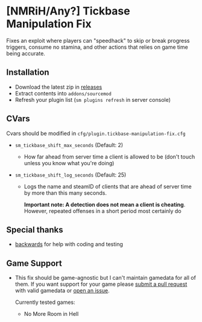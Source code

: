# [NMRiH/Any?] Tickbase Manipulation Fix

Fixes an exploit where players can "speedhack" to skip or break progress triggers, consume no stamina, and other actions that relies on game time being accurate.

## Installation
- Download the latest zip in [releases](https://github.com/dysphie/nmrih-tickbase-fix/releases)
- Extract contents into `addons/sourcemod`
- Refresh your plugin list (`sm plugins refresh` in server console)

## CVars

Cvars should be modified in `cfg/plugin.tickbase-manipulation-fix.cfg`

- `sm_tickbase_shift_max_seconds` (Default: 2)
  - How far ahead from server time a client is allowed to be (don't touch unless you know what you're doing)
  
- `sm_tickbase_shift_log_seconds` (Default: 25)
  - Logs the name and steamID of clients that are ahead of server time by more than this many seconds. 
    
    **Important note: A detection does not mean a client is cheating**. However, repeated offenses in a short period most certainly do 
    
## Special thanks
  - [backwards](https://forums.alliedmods.net/member.php?u=246029) for help with coding and testing
  
## Game Support
- This fix should be game-agnostic but I can't maintain gamedata for all of them. If you want support for your game please [submit a pull request](https://github.com/dysphie/nmrih-tickbase-fix/pulls) with valid gamedata or [open an issue](https://github.com/dysphie/nmrih-tickbase-fix/issues).

  Currently tested games:
  - No More Room in Hell
  
